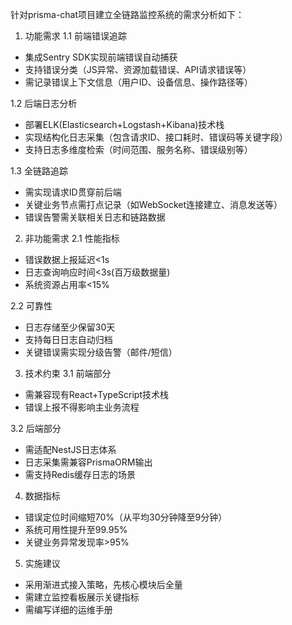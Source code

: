 针对prisma-chat项目建立全链路监控系统的需求分析如下：

1. 功能需求
1.1 前端错误追踪
- 集成Sentry SDK实现前端错误自动捕获
- 支持错误分类（JS异常、资源加载错误、API请求错误等）
- 需记录错误上下文信息（用户ID、设备信息、操作路径等）

1.2 后端日志分析
- 部署ELK(Elasticsearch+Logstash+Kibana)技术栈
- 实现结构化日志采集（包含请求ID、接口耗时、错误码等关键字段）
- 支持日志多维度检索（时间范围、服务名称、错误级别等）

1.3 全链路追踪
- 需实现请求ID贯穿前后端
- 关键业务节点需打点记录（如WebSocket连接建立、消息发送等）
- 错误告警需关联相关日志和链路数据

2. 非功能需求
2.1 性能指标
- 错误数据上报延迟<1s
- 日志查询响应时间<3s(百万级数据量)
- 系统资源占用率<15%

2.2 可靠性
- 日志存储至少保留30天
- 支持每日日志自动归档
- 关键错误需实现分级告警（邮件/短信）

3. 技术约束
3.1 前端部分
- 需兼容现有React+TypeScript技术栈
- 错误上报不得影响主业务流程

3.2 后端部分
- 需适配NestJS日志体系
- 日志采集需兼容PrismaORM输出
- 需支持Redis缓存日志的场景

4. 数据指标
- 错误定位时间缩短70%（从平均30分钟降至9分钟）
- 系统可用性提升至99.95%
- 关键业务异常发现率>95%

5. 实施建议
- 采用渐进式接入策略，先核心模块后全量
- 需建立监控看板展示关键指标
- 需编写详细的运维手册